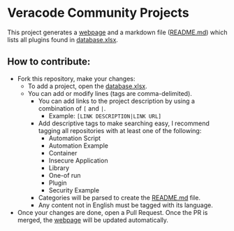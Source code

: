 # Veracode Community Projects

This project generates a [webpage](https://cadonuno.github.io/veracode-tags-test) and a markdown file ([README.md](https://github.com/cadonuno/veracode-tags-test/blob/main/README.md)) which lists all plugins found in [database.xlsx](https://github.com/cadonuno/veracode-tags-test/blob/main/database.xlsx).

## How to contribute:
* Fork this repository, make your changes:
    * To add a project, open the [database.xlsx](https://github.com/cadonuno/veracode-tags-test/blob/main/database.xlsx).
    * You can add or modify lines (tags are comma-delimited).
        * You can add links to the project description by using a combination of `[` and `|`.
            * Example: `[LINK DESCRIPTION|LINK URL]`
        * Add descriptive tags to make searching easy, I recommend tagging all repositories with at least one of the following:
            * Automation Script
            * Automation Example
            * Container
            * Insecure Application
            * Library
            * One-of run
            * Plugin
            * Security Example
        * Categories will be parsed to create the [README.md](https://github.com/cadonuno/veracode-tags-test/blob/main/README.md) file.
        * Any content not in English must be tagged with its language.
* Once your changes are done, open a Pull Request. Once the PR is merged, the [webpage](https://cadonuno.github.io/veracode-tags-test) will be updated automatically.
